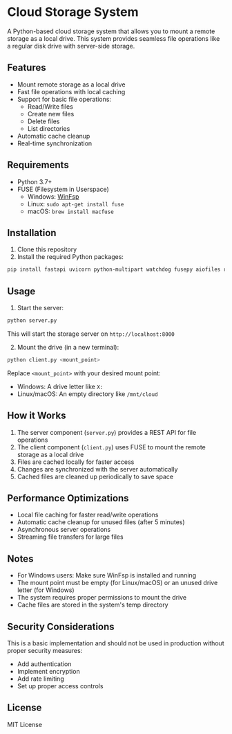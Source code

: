 # Cloud Storage System

A Python-based cloud storage system that allows you to mount a remote storage as a local drive. This system provides seamless file operations like a regular disk drive with server-side storage.

## Features

- Mount remote storage as a local drive
- Fast file operations with local caching
- Support for basic file operations:
  - Read/Write files
  - Create new files
  - Delete files
  - List directories
- Automatic cache cleanup
- Real-time synchronization

## Requirements

- Python 3.7+
- FUSE (Filesystem in Userspace)
  - Windows: [WinFsp](http://www.secfs.net/winfsp/)
  - Linux: `sudo apt-get install fuse`
  - macOS: `brew install macfuse`

## Installation

1. Clone this repository
2. Install the required Python packages:
```bash
pip install fastapi uvicorn python-multipart watchdog fusepy aiofiles requests python-dotenv
```

## Usage

1. Start the server:
```bash
python server.py
```
This will start the storage server on `http://localhost:8000`

2. Mount the drive (in a new terminal):
```bash
python client.py <mount_point>
```
Replace `<mount_point>` with your desired mount point:
- Windows: A drive letter like `X:`
- Linux/macOS: An empty directory like `/mnt/cloud`

## How it Works

1. The server component (`server.py`) provides a REST API for file operations
2. The client component (`client.py`) uses FUSE to mount the remote storage as a local drive
3. Files are cached locally for faster access
4. Changes are synchronized with the server automatically
5. Cached files are cleaned up periodically to save space

## Performance Optimizations

- Local file caching for faster read/write operations
- Automatic cache cleanup for unused files (after 5 minutes)
- Asynchronous server operations
- Streaming file transfers for large files

## Notes

- For Windows users: Make sure WinFsp is installed and running
- The mount point must be empty (for Linux/macOS) or an unused drive letter (for Windows)
- The system requires proper permissions to mount the drive
- Cache files are stored in the system's temp directory

## Security Considerations

This is a basic implementation and should not be used in production without proper security measures:
- Add authentication
- Implement encryption
- Add rate limiting
- Set up proper access controls

## License

MIT License